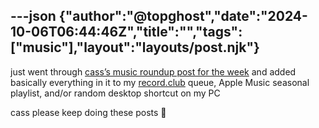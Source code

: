 ---json
{"author":"@topghost","date":"2024-10-06T06:44:46Z","title":"","tags":["music"],"layout":"layouts/post.njk"}
---
just went through [cass&#x2019;s music roundup post for the week](https://blood.church/posts/new-music-roundup-2/) and added basically everything in it to my [record.club](https://record.club) queue, Apple Music seasonal playlist, and/or random desktop shortcut on my PC

cass please keep doing these posts &#x1F64F;
